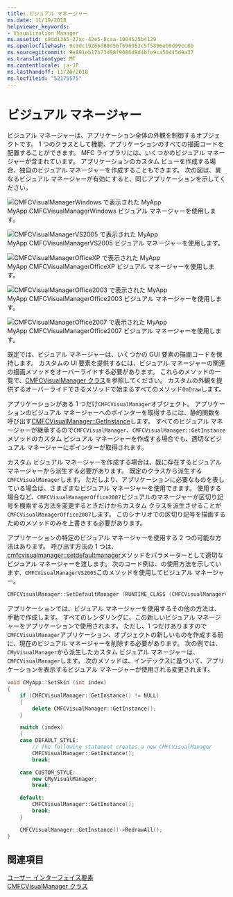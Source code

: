 ```yaml
---
title: ビジュアル マネージャー
ms.date: 11/19/2018
helpviewer_keywords:
- Visualization Manager
ms.assetid: c9dd1365-27ac-42e5-8caa-1004525b4129
ms.openlocfilehash: 9c9dc19266d80d56f696953c5f5896eb9d99cc8b
ms.sourcegitcommit: 9e891eb17b73d98f9086d9d4bfe9ca50415d9a37
ms.translationtype: MT
ms.contentlocale: ja-JP
ms.lasthandoff: 11/20/2018
ms.locfileid: "52175575"
---
```

# <a name="visualization-manager"></a>ビジュアル マネージャー

ビジュアル マネージャーは、アプリケーション全体の外観を制御するオブジェクトです。 1 つのクラスとして機能、アプリケーションのすべての描画コードを配置することができます。 MFC ライブラリには、いくつかのビジュアル マネージャーが含まれています。 アプリケーションのカスタム ビューを作成する場合、独自のビジュアル マネージャーを作成することもできます。 次の図は、異なるビジュアル マネージャーが有効にすると、同じアプリケーションを示してください。

![CMFCVisualManagerWindows で表示された MyApp](../mfc/media/vmwindows.png "CMFCVisualManagerWindows で表示された MyApp") <br/>
MyApp CMFCVisualManagerWindows ビジュアル マネージャーを使用します。

![CMFCVisualManagerVS2005 で表示された MyApp](../mfc/media/vmvs2005.png "CMFCVisualManagerVS2005 で表示された MyApp") <br/>
MyApp CMFCVisualManagerVS2005 ビジュアル マネージャーを使用します。

![CMFCVisualManagerOfficeXP で表示された MyApp](../mfc/media/vmofficexp.png "CMFCVisualManagerOfficeXP で表示された MyApp") <br/>
MyApp CMFCVisualManagerOfficeXP ビジュアル マネージャーを使用します。

![CMFCVisualManagerOffice2003 で表示された MyApp](../mfc/media/vmoffice2003.png "CMFCVisualManagerOffice2003 で表示された MyApp") <br/>
MyApp CMFCVisualManagerOffice2003 ビジュアル マネージャーを使用します。

![CMFCVisualManagerOffice2007 で表示された MyApp](../mfc/media/msoffice2007.png "CMFCVisualManagerOffice2007 で表示された MyApp") <br/>
MyApp CMFCVisualManagerOffice2007 ビジュアル マネージャーを使用します。

既定では、ビジュアル マネージャーは、いくつかの GUI 要素の描画コードを保持します。 カスタムの UI 要素を提供するには、ビジュアル マネージャーの関連の描画メソッドをオーバーライドする必要があります。 これらのメソッドの一覧で、[CMFCVisualManager クラス](../mfc/reference/cmfcvisualmanager-class.md)を参照してください。 カスタムの外観を提供するオーバーライドできるメソッドで始まるすべてのメソッド`OnDraw`します。

アプリケーションがある 1 つだけ`CMFCVisualManager`オブジェクト。 アプリケーションのビジュアル マネージャーへのポインターを取得するには、静的関数を呼び出す[CMFCVisualManager::GetInstance](../mfc/reference/cmfcvisualmanager-class.md#getinstance)します。 すべてのビジュアル マネージャーが継承するので`CMFCVisualManager`、`CMFCVisualManager::GetInstance`メソッドのカスタム ビジュアル マネージャーを作成する場合でも、適切なビジュアル マネージャーにポインターが取得されます。

カスタム ビジュアル マネージャーを作成する場合は、既に存在するビジュアル マネージャーから派生する必要があります。 既定のクラスから派生する`CMFCVisualManager`します。 ただしより、アプリケーションに必要なものを表している場合は、さまざまなビジュアル マネージャーを使用できます。 使用する場合など、`CMFCVisualManagerOffice2007`ビジュアルのマネージャーが区切り記号を検索する方法を変更するときだけからカスタム クラスを派生させることが`CMFCVisualManagerOffice2007`します。 このシナリオでの区切り記号を描画するためのメソッドのみを上書きする必要があります。

アプリケーションの特定のビジュアル マネージャーを使用する 2 つの可能な方法はあります。 呼び出す方法の 1 つは、 [cmfcvisualmanager::setdefaultmanager](../mfc/reference/cmfcvisualmanager-class.md#setdefaultmanager)メソッドをパラメーターとして適切なビジュアル マネージャーを渡します。 次のコード例は、の使用方法を示しています、`CMFCVisualManagerVS2005`このメソッドを使用してビジュアル マネージャー。

```cpp
CMFCVisualManager::SetDefaultManager (RUNTIME_CLASS (CMFCVisualManagerVS2005));
```

アプリケーションでは、ビジュアル マネージャーを使用するその他の方法は、手動で作成します。 すべてのレンダリングに、この新しいビジュアル マネージャーをアプリケーションで使用されます。 ただし、1 つだけありますので`CMFCVisualManager`アプリケーション、オブジェクトの新しいものを作成する前に、現在のビジュアル マネージャーを削除する必要があります。 次の例では、`CMyVisualManager`から派生したカスタム ビジュアル マネージャーは、`CMFCVisualManager`します。 次のメソッドは、インデックスに基づいて、アプリケーションを表示するビジュアル マネージャーが使用される変更されます。

```cpp
void CMyApp::SetSkin (int index)
{
    if (CMFCVisualManager::GetInstance() != NULL)
    {
        delete CMFCVisualManager::GetInstance();
    }

    switch (index)
    {
    case DEFAULT_STYLE:
        // The following statement creates a new CMFCVisualManager
        CMFCVisualManager::GetInstance();
        break;

    case CUSTOM_STYLE:
        new CMyVisualManager;
        break;

    default:
        CMFCVisualManager::GetInstance();
        break;
    }

    CMFCVisualManager::GetInstance()->RedrawAll();
}
```

## <a name="see-also"></a>関連項目

[ユーザー インターフェイス要素](../mfc/user-interface-elements-mfc.md)<br/>
[CMFCVisualManager クラス](../mfc/reference/cmfcvisualmanager-class.md)
